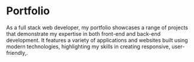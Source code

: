 # Portfolio
As a full stack web developer, my portfolio showcases a range of projects that demonstrate my expertise in both front-end and back-end development. It features a variety of applications and websites built using modern technologies, highlighting my skills in creating responsive, user-friendly,.
